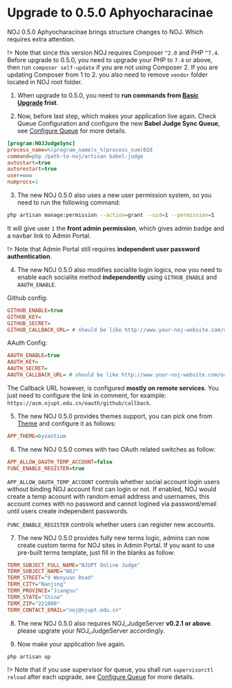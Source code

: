 # Upgrade to 0.5.0 Aphyocharacinae

NOJ 0.5.0 Aphyocharacinae brings structure changes to NOJ. Which requires extra attention.

!> Note that since this version NOJ requires Composer `^2.0` and PHP `^7.4`. Before upgrade to 0.5.0, you need to upgrade your PHP to `7.4` or above, then run `composer self-update` if you are not using Composer 2. If you are updating Composer from 1 to 2. you also need to remove `vendor` folder located in NOJ root folder.

1. When upgrade to 0.5.0, you need to **run commands from [Basic Upgrade](noj/upgrade/basic.md) frist**.

2. Now, before last step, which makes your application live again. Check Queue Configuration and configure the new **Babel Judge Sync Queue**, see [Configure Queue](noj/guide/queue.md) for more details.

```ini
[program:NOJJudgeSync]
process_name=%(program_name)s_%(process_num)02d
command=php /path-to-noj/artisan babel:judge
autostart=true
autorestart=true
user=www
numprocs=1
```

3. The new NOJ 0.5.0 also uses a new user permission system, so you need to run the following command:

```bash
php artisan manage:permission --action=grant --uid=1 --permission=1
```

It will give user `1` the **front admin permission**, which gives admin badge and a navbar link to Admin Portal.

!> Note that Admin Portal still requires **independent user password authentication**.

4. The new NOJ 0.5.0 also modifies socialite login logics, now you need to enable each socialite method **independently** using `GITHUB_ENABLE` and `AAUTH_ENABLE`.

Github config:
```ini
GITHUB_ENABLE=true
GITHUB_KEY=
GITHUB_SECRET=
GITHUB_CALLBACK_URL= # should be like http://www.your-noj-website.com/oauth/github/callback
```

AAuth Config:
```ini
AAUTH_ENABLE=true
AAUTH_KEY=
AAUTH_SECRET=
AAUTH_CALLBACK_URL= # should be like http://www.your-noj-website.com/oauth/aauth/callback
```

The Callback URL however, is configured **mostly on remote services**. You just need to configure the link in comment, for example: `https://acm.njupt.edu.cn/oauth/github/callback`.

5. The new NOJ 0.5.0 provides themes support, you can pick one from [Theme](noj/guide/theme.md) and configure it as follows:

```ini
APP_THEME=byzantium
```

6. The new NOJ 0.5.0 comes with two OAuth related switches as follow:

```ini
APP_ALLOW_OAUTH_TEMP_ACCOUNT=false
FUNC_ENABLE_REGISTER=true
```

`APP_ALLOW_OAUTH_TEMP_ACCOUNT` controls whether social account login users without binding NOJ account first can login or not. If enabled, NOJ would create a temp acoount with random email address and usernames, this account comes with no password and cannot logined via password/email until users create independent passwords.

`FUNC_ENABLE_REGISTER` controls whether users can register new accounts.

7. The new NOJ 0.5.0 provides fully new terms logic, admins can now create custom terms for NOJ sites in Admin Portal. If you want to use pre-built terms template, just fill in the blanks as follow:

```ini
TERM_SUBJECT_FULL_NAME="NJUPT Online Judge"
TERM_SUBJECT_NAME="NOJ"
TERM_STREET="9 Wenyuan Road"
TERM_CITY="Nanjing"
TERM_PROVINCE="Jiangsu"
TERM_STATE="China"
TERM_ZIP="221000"
TERM_CONTACT_EMAIL="noj@njupt.edu.cn"
```

8. The new NOJ 0.5.0 also requires NOJ_JudgeServer **v0.2.1 or above**. please upgrate your NOJ_JudgeServer accordingly.

9. Now make your application live again.

```bash
php artisan up
```

!> Note that if you use supervisor for queue, you shall run `supervisorctl reload` after each upgrade, see [Configure Queue](noj/guide/queue.md) for more details.